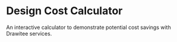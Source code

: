 # Design Cost Calculator

An interactive calculator to demonstrate potential cost savings with Drawitee services.